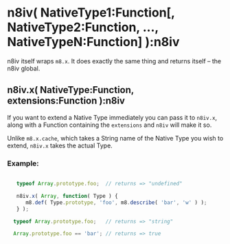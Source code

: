 # n8iv( NativeType1:Function[, NativeType2:Function, ..., NativeTypeN:Function] ):n8iv
n8iv itself wraps `m8.x`. It does exactly the same thing and returns itself – the n8iv global.

## n8iv.x( NativeType:Function, extensions:Function ):n8iv
If you want to extend a Native Type immediately you can pass it to `n8iv.x`, along with a Function containing the `extensions` and `n8iv` will make it so.

Unlike `m8.x.cache`, which takes a String name of the Native Type you wish to extend, `n8iv.x` takes the actual Type.

### Example:

```javascript

   typeof Array.prototype.foo;  // returns => "undefined"

   n8iv.x( Array, function( Type ) {
      m8.def( Type.prototype, 'foo', m8.describe( 'bar', 'w' ) );
   } );

  typeof Array.prototype.foo;   // returns => "string"

  Array.prototype.foo == 'bar'; // returns => true

```
